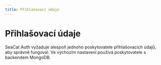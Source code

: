 ```yaml
---
title: Přihlašovací údaje
---
```


# Přihlašovací údaje

SeaCat Auth vyžaduje alespoň jednoho poskytovatele přihlašovacích údajů, aby správně fungoval.
Ve výchozím nastavení používá poskytovatele s backendem MongoDB.